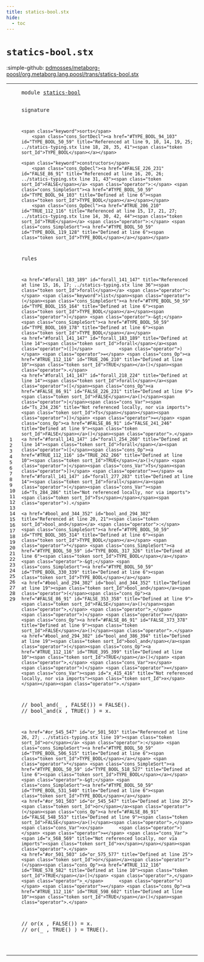 ```yaml
---
title: statics-bool.stx
hide:
  - toc
---
```


# `statics-bool.stx`

:simple-github: [pdmosses/metaborg-poosl/org.metaborg.lang.poosl/trans/statics-bool.stx]

[pdmosses/metaborg-poosl/org.metaborg.lang.poosl/trans/statics-bool.stx]: https://github.com/pdmosses/metaborg-poosl/blob/master/org.metaborg.lang.poosl/trans/statics-bool.stx "The source file on GitHub"

<div class="stx"><table class="highlighttable"><tbody><tr><td class="linenos"><div class="linenodiv"><pre><span></span>1
2
3
4
5
6
7
8
9
10
11
12
13
14
15
16
17
18
19
20
21
22
23
24
25
26
27
28
29
</pre></div></td>
<td class="code"><pre><code><span class="keyword">module</span> <a href="../statics-typing.stx/#statics-bool_86_98" id="statics-bool_7_19" title="Referenced at ../statics-typing.stx line 6"><span class="token sort_Id">statics-bool</span></a>

<span class="keyword">signature</span>

    <span class="keyword">sorts</span>
        <span class="cons_SortDecl"><a href="#TYPE_BOOL_94_103" id="TYPE_BOOL_50_59" title="Referenced at line 9, 10, 14, 19, 25; ../statics-typing.stx line 18, 28, 35, 41"><span class="token sort_Id">TYPE_BOOL</span></a></span>

    <span class="keyword">constructors</span>
        <span class="cons_OpDecl"><a href="#FALSE_226_231" id="FALSE_86_91" title="Referenced at line 16, 20, 26; ../statics-typing.stx line 31, 43"><span class="token sort_Id">FALSE</span></a> <span class="operator">:</span> <span class="cons_SimpleSort"><a href="#TYPE_BOOL_50_59" id="TYPE_BOOL_94_103" title="Defined at line 6"><span class="token sort_Id">TYPE_BOOL</span></a></span></span>
        <span class="cons_OpDecl"><a href="#TRUE_206_210" id="TRUE_112_116" title="Referenced at line 15, 17, 21, 27; ../statics-typing.stx line 14, 30, 42, 44"><span class="token sort_Id">TRUE</span></a> <span class="operator">:</span> <span class="cons_SimpleSort"><a href="#TYPE_BOOL_50_59" id="TYPE_BOOL_119_128" title="Defined at line 6"><span class="token sort_Id">TYPE_BOOL</span></a></span></span>

<span class="keyword">rules</span>

    <a href="#forall_183_189" id="forall_141_147" title="Referenced at line 15, 16, 17; ../statics-typing.stx line 36"><span class="token sort_Id">forall</span></a> <span class="operator">:</span> <span class="keyword">list</span><span class="operator">(</span><span class="cons_SimpleSort"><a href="#TYPE_BOOL_50_59" id="TYPE_BOOL_155_164" title="Defined at line 6"><span class="token sort_Id">TYPE_BOOL</span></a></span><span class="operator">)</span> <span class="operator">-&gt;</span> <span class="cons_SimpleSort"><a href="#TYPE_BOOL_50_59" id="TYPE_BOOL_169_178" title="Defined at line 6"><span class="token sort_Id">TYPE_BOOL</span></a></span>
    <a href="#forall_141_147" id="forall_183_189" title="Defined at line 14"><span class="token sort_Id">forall</span></a><span class="operator">([]</span>          <span class="operator">)</span> <span class="operator">=</span> <span class="cons_Op"><a href="#TRUE_112_116" id="TRUE_206_210" title="Defined at line 10"><span class="token sort_Id">TRUE</span></a>()</span><span class="operator">.</span>
    <a href="#forall_141_147" id="forall_218_224" title="Defined at line 14"><span class="token sort_Id">forall</span></a><span class="operator">([</span><span class="cons_Op"><a href="#FALSE_86_91" id="FALSE_226_231" title="Defined at line 9"><span class="token sort_Id">FALSE</span></a>()</span><span class="operator">|</span><span class="cons_Var"><span id="Ts_234_236" title="Not referenced locally, nor via imports"><span class="token sort_Id">Ts</span></span></span><span class="operator">])</span> <span class="operator">=</span> <span class="cons_Op"><a href="#FALSE_86_91" id="FALSE_241_246" title="Defined at line 9"><span class="token sort_Id">FALSE</span></a>()</span><span class="operator">.</span>
    <a href="#forall_141_147" id="forall_254_260" title="Defined at line 14"><span class="token sort_Id">forall</span></a><span class="operator">([</span><span class="cons_Op"><a href="#TRUE_112_116" id="TRUE_262_266" title="Defined at line 10"><span class="token sort_Id">TRUE</span></a>()</span> <span class="operator">|</span><span class="cons_Var">Ts</span><span class="operator">])</span> <span class="operator">=</span> <a href="#forall_141_147" id="forall_277_283" title="Defined at line 14"><span class="token sort_Id">forall</span></a><span class="operator">(</span><span class="cons_Var"><span id="Ts_284_286" title="Not referenced locally, nor via imports"><span class="token sort_Id">Ts</span></span></span><span class="operator">).</span>

    <a href="#bool_and_344_352" id="bool_and_294_302" title="Referenced at line 20, 21"><span class="token sort_Id">bool_and</span></a> <span class="operator">:</span> <span class="cons_SimpleSort"><a href="#TYPE_BOOL_50_59" id="TYPE_BOOL_305_314" title="Defined at line 6"><span class="token sort_Id">TYPE_BOOL</span></a></span> <span class="operator">*</span> <span class="cons_SimpleSort"><a href="#TYPE_BOOL_50_59" id="TYPE_BOOL_317_326" title="Defined at line 6"><span class="token sort_Id">TYPE_BOOL</span></a></span> <span class="operator">-&gt;</span> <span class="cons_SimpleSort"><a href="#TYPE_BOOL_50_59" id="TYPE_BOOL_330_339" title="Defined at line 6"><span class="token sort_Id">TYPE_BOOL</span></a></span>
    <a href="#bool_and_294_302" id="bool_and_344_352" title="Defined at line 19"><span class="token sort_Id">bool_and</span></a><span class="operator">(</span><span class="cons_Op"><a href="#FALSE_86_91" id="FALSE_353_358" title="Defined at line 9"><span class="token sort_Id">FALSE</span></a>()</span><span class="operator">,</span> <span class="operator">_</span>      <span class="operator">)</span> <span class="operator">=</span> <span class="cons_Op"><a href="#FALSE_86_91" id="FALSE_373_378" title="Defined at line 9"><span class="token sort_Id">FALSE</span></a>()</span><span class="operator">.</span>
    <a href="#bool_and_294_302" id="bool_and_386_394" title="Defined at line 19"><span class="token sort_Id">bool_and</span></a><span class="operator">(</span><span class="cons_Op"><a href="#TRUE_112_116" id="TRUE_395_399" title="Defined at line 10"><span class="token sort_Id">TRUE</span></a>()</span> <span class="operator">,</span> <span class="cons_Var">x</span>      <span class="operator">)</span> <span class="operator">=</span> <span class="cons_Var"><span id="x_415_416" title="Not referenced locally, nor via imports"><span class="token sort_Id">x</span></span></span><span class="operator">.</span>
<span class="layout">//  bool_and(_      , FALSE()) = FALSE().</span>
<span class="layout">//  bool_and(x      , TRUE() ) = x.</span>

    <a href="#or_545_547" id="or_501_503" title="Referenced at line 26, 27; ../statics-typing.stx line 19"><span class="token sort_Id">or</span></a> <span class="operator">:</span> <span class="cons_SimpleSort"><a href="#TYPE_BOOL_50_59" id="TYPE_BOOL_506_515" title="Defined at line 6"><span class="token sort_Id">TYPE_BOOL</span></a></span> <span class="operator">*</span> <span class="cons_SimpleSort"><a href="#TYPE_BOOL_50_59" id="TYPE_BOOL_518_527" title="Defined at line 6"><span class="token sort_Id">TYPE_BOOL</span></a></span> <span class="operator">-&gt;</span> <span class="cons_SimpleSort"><a href="#TYPE_BOOL_50_59" id="TYPE_BOOL_531_540" title="Defined at line 6"><span class="token sort_Id">TYPE_BOOL</span></a></span>
    <a href="#or_501_503" id="or_545_547" title="Defined at line 25"><span class="token sort_Id">or</span></a><span class="operator">(</span><span class="cons_Op"><a href="#FALSE_86_91" id="FALSE_548_553" title="Defined at line 9"><span class="token sort_Id">FALSE</span></a>()</span><span class="operator">,</span> <span class="cons_Var">x</span>      <span class="operator">)</span> <span class="operator">=</span> <span class="cons_Var"><span id="x_568_569" title="Not referenced locally, nor via imports"><span class="token sort_Id">x</span></span></span><span class="operator">.</span>
    <a href="#or_501_503" id="or_575_577" title="Defined at line 25"><span class="token sort_Id">or</span></a><span class="operator">(</span><span class="cons_Op"><a href="#TRUE_112_116" id="TRUE_578_582" title="Defined at line 10"><span class="token sort_Id">TRUE</span></a>()</span> <span class="operator">,</span> <span class="operator">_</span>      <span class="operator">)</span> <span class="operator">=</span> <span class="cons_Op"><a href="#TRUE_112_116" id="TRUE_598_602" title="Defined at line 10"><span class="token sort_Id">TRUE</span></a>()</span><span class="operator">.</span>
<span class="layout">//  or(x      , FALSE()) = x.</span>
<span class="layout">//  or(_      , TRUE() ) = TRUE().</span>

</code></pre></td></tr></tbody></table></div>